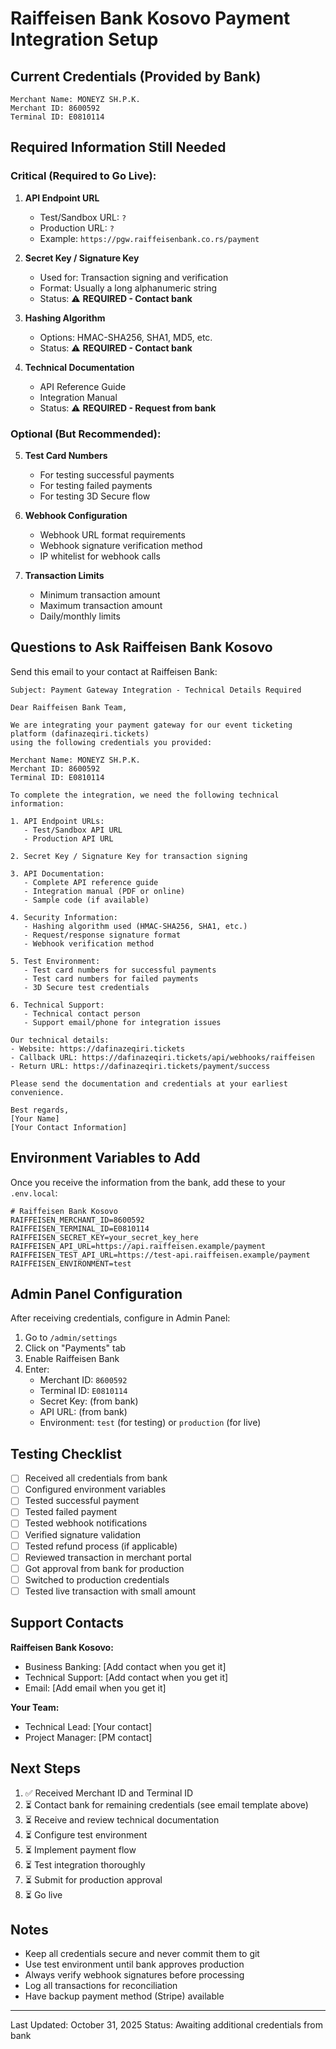 # Raiffeisen Bank Kosovo Payment Integration Setup

## Current Credentials (Provided by Bank)

```
Merchant Name: MONEYZ SH.P.K.
Merchant ID: 8600592
Terminal ID: E0810114
```

## Required Information Still Needed

### Critical (Required to Go Live):

1. **API Endpoint URL**
   - Test/Sandbox URL: `?`
   - Production URL: `?`
   - Example: `https://pgw.raiffeisenbank.co.rs/payment`

2. **Secret Key / Signature Key**
   - Used for: Transaction signing and verification
   - Format: Usually a long alphanumeric string
   - Status: ⚠️ **REQUIRED - Contact bank**

3. **Hashing Algorithm**
   - Options: HMAC-SHA256, SHA1, MD5, etc.
   - Status: ⚠️ **REQUIRED - Contact bank**

4. **Technical Documentation**
   - API Reference Guide
   - Integration Manual
   - Status: ⚠️ **REQUIRED - Request from bank**

### Optional (But Recommended):

5. **Test Card Numbers**
   - For testing successful payments
   - For testing failed payments
   - For testing 3D Secure flow

6. **Webhook Configuration**
   - Webhook URL format requirements
   - Webhook signature verification method
   - IP whitelist for webhook calls

7. **Transaction Limits**
   - Minimum transaction amount
   - Maximum transaction amount
   - Daily/monthly limits

## Questions to Ask Raiffeisen Bank Kosovo

Send this email to your contact at Raiffeisen Bank:

```
Subject: Payment Gateway Integration - Technical Details Required

Dear Raiffeisen Bank Team,

We are integrating your payment gateway for our event ticketing platform (dafinazeqiri.tickets) 
using the following credentials you provided:

Merchant Name: MONEYZ SH.P.K.
Merchant ID: 8600592
Terminal ID: E0810114

To complete the integration, we need the following technical information:

1. API Endpoint URLs:
   - Test/Sandbox API URL
   - Production API URL

2. Secret Key / Signature Key for transaction signing

3. API Documentation:
   - Complete API reference guide
   - Integration manual (PDF or online)
   - Sample code (if available)

4. Security Information:
   - Hashing algorithm used (HMAC-SHA256, SHA1, etc.)
   - Request/response signature format
   - Webhook verification method

5. Test Environment:
   - Test card numbers for successful payments
   - Test card numbers for failed payments
   - 3D Secure test credentials

6. Technical Support:
   - Technical contact person
   - Support email/phone for integration issues

Our technical details:
- Website: https://dafinazeqiri.tickets
- Callback URL: https://dafinazeqiri.tickets/api/webhooks/raiffeisen
- Return URL: https://dafinazeqiri.tickets/payment/success

Please send the documentation and credentials at your earliest convenience.

Best regards,
[Your Name]
[Your Contact Information]
```

## Environment Variables to Add

Once you receive the information from the bank, add these to your `.env.local`:

```env
# Raiffeisen Bank Kosovo
RAIFFEISEN_MERCHANT_ID=8600592
RAIFFEISEN_TERMINAL_ID=E0810114
RAIFFEISEN_SECRET_KEY=your_secret_key_here
RAIFFEISEN_API_URL=https://api.raiffeisen.example/payment
RAIFFEISEN_TEST_API_URL=https://test-api.raiffeisen.example/payment
RAIFFEISEN_ENVIRONMENT=test
```

## Admin Panel Configuration

After receiving credentials, configure in Admin Panel:
1. Go to `/admin/settings`
2. Click on "Payments" tab
3. Enable Raiffeisen Bank
4. Enter:
   - Merchant ID: `8600592`
   - Terminal ID: `E0810114`
   - Secret Key: (from bank)
   - API URL: (from bank)
   - Environment: `test` (for testing) or `production` (for live)

## Testing Checklist

- [ ] Received all credentials from bank
- [ ] Configured environment variables
- [ ] Tested successful payment
- [ ] Tested failed payment
- [ ] Tested webhook notifications
- [ ] Verified signature validation
- [ ] Tested refund process (if applicable)
- [ ] Reviewed transaction in merchant portal
- [ ] Got approval from bank for production
- [ ] Switched to production credentials
- [ ] Tested live transaction with small amount

## Support Contacts

**Raiffeisen Bank Kosovo:**
- Business Banking: [Add contact when you get it]
- Technical Support: [Add contact when you get it]
- Email: [Add email when you get it]

**Your Team:**
- Technical Lead: [Your contact]
- Project Manager: [PM contact]

## Next Steps

1. ✅ Received Merchant ID and Terminal ID
2. ⏳ Contact bank for remaining credentials (see email template above)
3. ⏳ Receive and review technical documentation
4. ⏳ Configure test environment
5. ⏳ Implement payment flow
6. ⏳ Test integration thoroughly
7. ⏳ Submit for production approval
8. ⏳ Go live

## Notes

- Keep all credentials secure and never commit them to git
- Use test environment until bank approves production
- Always verify webhook signatures before processing
- Log all transactions for reconciliation
- Have backup payment method (Stripe) available

---

Last Updated: October 31, 2025
Status: Awaiting additional credentials from bank
